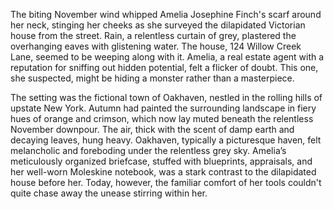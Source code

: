 The biting November wind whipped Amelia Josephine Finch's scarf around her neck, stinging her cheeks as she surveyed the dilapidated Victorian house from the street.  Rain, a relentless curtain of grey, plastered the overhanging eaves with glistening water.  The house, 124 Willow Creek Lane, seemed to be weeping along with it.  Amelia, a real estate agent with a reputation for sniffing out hidden potential, felt a flicker of doubt.  This one, she suspected, might be hiding a monster rather than a masterpiece.

The setting was the fictional town of Oakhaven, nestled in the rolling hills of upstate New York.  Autumn had painted the surrounding landscape in fiery hues of orange and crimson, which now lay muted beneath the relentless November downpour.  The air, thick with the scent of damp earth and decaying leaves, hung heavy.  Oakhaven, typically a picturesque haven, felt melancholic and foreboding under the relentless grey sky.  Amelia’s meticulously organized briefcase, stuffed with blueprints, appraisals, and her well-worn Moleskine notebook, was a stark contrast to the dilapidated house before her. Today, however, the familiar comfort of her tools couldn't quite chase away the unease stirring within her.
